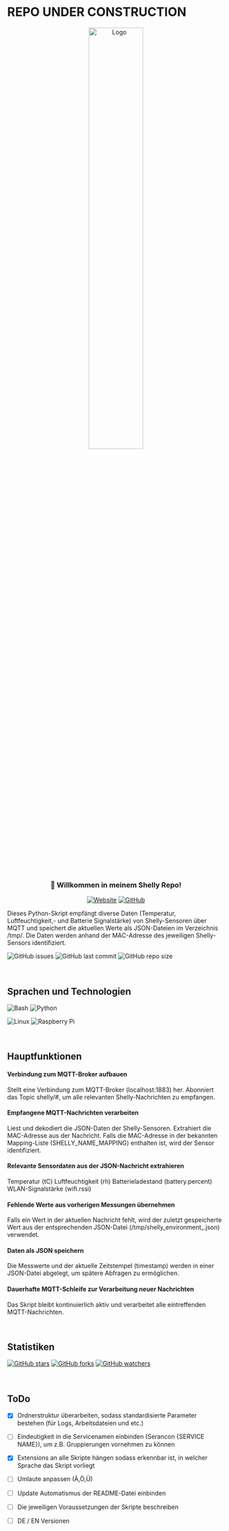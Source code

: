 # REPO UNDER CONSTRUCTION

<div align="center">
    <img src="https://serancon.de/wp-content/uploads/2022/03/logo.png" alt="Logo" style="width:50%;">
</div>



<div align="center">
   
### 👋 Willkommen in meinem Shelly Repo!  

[![Website](https://img.shields.io/badge/Website-Visit-blue?style=for-the-badge)](https://serancon.de) [![GitHub](https://img.shields.io/badge/GitHub-Profile-181717?style=for-the-badge&logo=github&logoColor=white)](https://github.com/Individuum92)

</div>

Dieses Python-Skript empfängt diverse Daten (Temperatur, Luftfeuchtigkeit,- und Batterie Signalstärke) von Shelly-Sensoren über MQTT und speichert die aktuellen Werte als JSON-Dateien im Verzeichnis /tmp/. Die Daten werden anhand der MAC-Adresse des jeweiligen Shelly-Sensors identifiziert.


![GitHub issues](https://img.shields.io/github/issues/Individuum92/check_mk)
 ![GitHub last commit](https://img.shields.io/github/last-commit/Individuum92/check_mk) ![GitHub repo size](https://img.shields.io/github/repo-size/Individuum92/check_mk)

<br>

## Sprachen und Technologien

![Bash](https://img.shields.io/badge/Bash-4EAA25?style=for-the-badge&logo=gnu-bash&logoColor=white) ![Python](https://img.shields.io/badge/Python-3776AB?style=for-the-badge&logo=python&logoColor=white) 

![Linux](https://img.shields.io/badge/Linux-FCC624?style=for-the-badge&logo=linux&logoColor=black) ![Raspberry Pi](https://img.shields.io/badge/Raspberry%20Pi-A22846?style=for-the-badge&logo=raspberry-pi&logoColor=white)

<br>

## Hauptfunktionen
#### Verbindung zum MQTT-Broker aufbauen

Stellt eine Verbindung zum MQTT-Broker (localhost:1883) her.
Abonniert das Topic shelly/#, um alle relevanten Shelly-Nachrichten zu empfangen.

#### Empfangene MQTT-Nachrichten verarbeiten

Liest und dekodiert die JSON-Daten der Shelly-Sensoren.
Extrahiert die MAC-Adresse aus der Nachricht.
Falls die MAC-Adresse in der bekannten Mapping-Liste (SHELLY_NAME_MAPPING) enthalten ist, wird der Sensor identifiziert.

#### Relevante Sensordaten aus der JSON-Nachricht extrahieren

Temperatur (tC)
Luftfeuchtigkeit (rh)
Batterieladestand (battery.percent)
WLAN-Signalstärke (wifi.rssi)

#### Fehlende Werte aus vorherigen Messungen übernehmen

Falls ein Wert in der aktuellen Nachricht fehlt, wird der zuletzt gespeicherte Wert aus der entsprechenden JSON-Datei (/tmp/shelly_environment_<Raum>.json) verwendet.

#### Daten als JSON speichern

Die Messwerte und der aktuelle Zeitstempel (timestamp) werden in einer JSON-Datei abgelegt, um spätere Abfragen zu ermöglichen.

#### Dauerhafte MQTT-Schleife zur Verarbeitung neuer Nachrichten

Das Skript bleibt kontinuierlich aktiv und verarbeitet alle eintreffenden MQTT-Nachrichten.

<br>

## Statistiken

[![GitHub stars](https://img.shields.io/github/stars/Individuum92/check_mk?style=for-the-badge)](https://github.com/Individuum92/check_mk/stargazers)
[![GitHub forks](https://img.shields.io/github/forks/Individuum92/check_mk?style=for-the-badge)](https://github.com/Individuum92/check_mk/network/members)
[![GitHub watchers](https://img.shields.io/github/watchers/Individuum92/check_mk?style=for-the-badge)](https://github.com/Individuum92/check_mk/watchers)

<br>

## ToDo

- [X] Ordnerstruktur überarbeiten, sodass standardisierte Parameter bestehen (für Logs, Arbeitsdateien und etc.)
- [ ] Eindeutigkeit in die Servicenamen einbinden (Serancon {SERVICE NAME}), um z.B. Gruppierungen vornehmen zu können
- [X] Extensions an alle Skripte hängen sodass erkennbar ist, in welcher Sprache das Skript vorliegt
- [ ] Umlaute anpassen (Ä,Ö,Ü)
- [ ] Update Automatismus der README-Datei einbinden
- [ ] Die jeweiligen Voraussetzungen der Skripte beschreiben
- [ ] DE / EN Versionen

